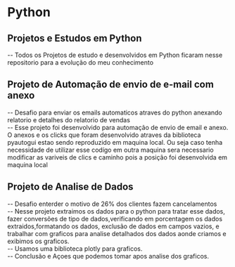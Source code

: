 # Python

## Projetos e Estudos em Python
  -- Todos os Projetos de estudo e desenvolvidos em Python ficaram nesse repositorio para a evolução do meu conhecimento

## Projeto de Automação de envio de e-mail com anexo
  -- Desafio para enviar os emails automaticos atraves do python anexando relatorio e detalhes do relatorio de vendas <br>
  -- Esse projeto foi desenvolvido para automação de envio de email e anexo. O anexos e os clicks que foram desenvolvido atraves da biblioteca pyautogui estao sendo reproduzido em maquina local. Ou seja caso tenha necessidade de utilizar esse codígo em outra maquina sera necessario modificar as variveis de clics e caminho pois a posição foi desenvolvida em maquina local
  
## Projeto de Analise de Dados 
   -- Desafio enterder o motivo de 26% dos clientes fazem cancelamentos <br>
   -- Nesse projeto extraimos os dados para o python para tratar esse dados, fazer conversões de tipo de dados,verificando em porcentagem os dados extraidos,formatando os dados, exclusão de dados em campos vazios, e trabalhar com graficos para analise detalhados dos dados aonde criamos e exibimos os graficos. <br>
   -- Usamos uma biblioteca plotly para graficos.<br>
   -- Conclusão e Açoes que podemos tomar apos analise dos graficos. 